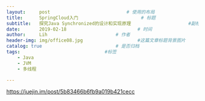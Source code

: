 ```yaml
---
layout:     post   				        	# 使用的布局
title:      SpringCloud入门				  		# 标题 
subtitle:   探究Java Synchronized的设计和实现原理          			#副标题
date:       2019-02-18 				      		# 时间
author:     Lih 						# 作者
header-img: img/office08.jpg 					#这篇文章标题背景图片
catalog: true 							# 是否归档
tags:								#标签
    - Java
    - JVM
    - 多线程

---
```


https://juejin.im/post/5b83466b6fb9a019b421cecc

